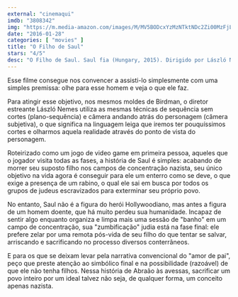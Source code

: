 ```yaml
---
external: "cinemaqui"
imdb: "3808342"
img: "https://m.media-amazon.com/images/M/MV5BODcxYzMzNTktNDc2Zi00MzFjLWFhMDUtY2U2MTgxMTcyOTU5XkEyXkFqcGdeQXVyNDkzNTM2ODg@._V1_SY150_CR0,0,101,150_.jpg"
date: "2016-01-28"
categories: [ "movies" ]
title: "O Filho de Saul"
stars: "4/5"
desc: "O Filho de Saul. Saul fia (Hungary, 2015). Dirigido por László Nemes. Escrito por László Nemes, Clara Royer. Com Géza Röhrig, Levente Molnár, Urs Rechn, Todd Charmont, Jerzy Walczak, Gergö Farkas, Balázs Farkas, Sándor Zsótér, Marcin Czarnik."
---
```

Esse filme consegue nos convencer a assisti-lo simplesmente com uma simples premissa: olhe para esse homem e veja o que ele faz.

Para atingir esse objetivo, nos mesmos moldes de Birdman, o diretor estreante László Nemes utiliza as mesmas técnicas de sequência sem cortes (plano-sequência) e câmera andando atrás do personagem (câmera subjetiva), o que significa na linguagem leiga que iremos ter pouquíssimos cortes e olharmos aquela realidade através do ponto de vista do personagem.

Roteirizado como um jogo de video game em primeira pessoa, aqueles que o jogador visita todas as fases, a história de Saul é simples: acabando de morrer seu suposto filho nos campos de concentração nazista, seu único objetivo na vida agora é conseguir para ele um enterro como se deve, o que exige a presença de um rabino, o qual ele sai em busca por todos os grupos de judeus escravizados para exterminar seu próprio povo.

No entanto, Saul não é a figura do herói Hollywoodiano, mas antes a figura de um homem doente, que há muito perdeu sua humanidade. Incapaz de sentir algo enquanto organiza e limpa mais uma sessão de "banho" em um campo de concentração, sua "zumbificação" judia está na fase final: ele prefere zelar por uma remota pós-vida de seu filho do que tentar se salvar, arriscando e sacrificando no processo diversos conterrâneos.

E para os que se deixam levar pela narrativa convencional do "amor de pai", peço que preste atenção ao simbólico final e na possibilidade (razoável) de que ele não tenha filhos. Nessa história de Abraão às avessas, sacrificar um povo inteiro por um ideal talvez não seja, de qualquer forma, um conceito apenas nazista.

